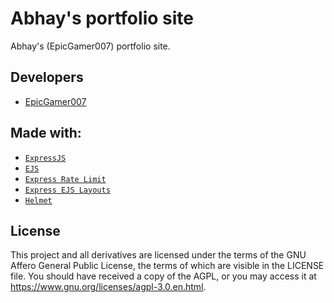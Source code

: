 # Abhay's portfolio site

Abhay's (EpicGamer007) portfolio site.

## Developers

* [EpicGamer007](https://github.com/EpicGamer007)

## Made with:

* [`ExpressJS`](https://expressjs.com/)
* [`EJS`](https://ejs.co/)
* [`Express Rate Limit`](https://www.npmjs.com/package/express-rate-limit)
* [`Express EJS Layouts`](https://www.npmjs.com/package/express-ejs-layouts)
* [`Helmet`](https://helmetjs.github.io/)

## License

This project and all derivatives are licensed under the terms of the GNU Affero General Public License, the terms of which are visible in the LICENSE file. You should have received a copy of the AGPL, or you may access it at https://www.gnu.org/licenses/agpl-3.0.en.html.